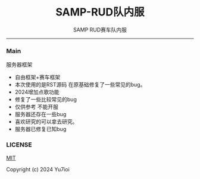 <p align="center">

<h1 align="center">SAMP-RUD队内服</h1>

<p align="center">
SAMP RUD赛车队内服
</p>

---

### Main

服务器框架
- 自由框架+赛车框架
- 本次使用的是RST源码 在原基础修复了一些常见的bug。
- 2024增加点歌功能 
- 修复了一些比较常见的bug
- 仅供参考 不能开服
- 服务器还存在一些bug
- 喜欢研究的可以拿去研究。
- 服务器已修复已知bug

### LICENSE
[MIT]()

Copyright (c) 2024 Yu7ioi
